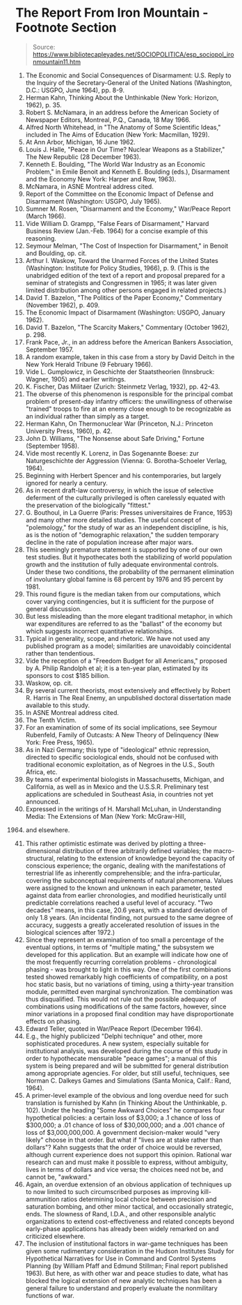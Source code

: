 # The Report From Iron Mountain - Footnote Section

> Source: https://www.bibliotecapleyades.net/SOCIOPOLITICA/esp_sociopol_ironmountain11.htm

1. The Economic and Social Consequences
of Disarmament: U.S. Reply to the Inquiry of the Secretary-General
of the United Nations (Washington, D.C.: USGPO, June 1964), pp. 8-9.
2. Herman Kahn, Thinking About the Unthinkable (New York: Horizon,
1962), p. 35.
3. Robert S. McNamara, in an address before the American Society of
Newspaper Editors, Montreal, P.Q., Canada, 18 May 1966.
4. Alfred North Whitehead, in "The Anatomy of Some Scientific
Ideas," included in The Aims of Education (New York: Macmillan,
1929).
5. At Ann Arbor, Michigan, 16 June 1962.
6. Louis J. Halle, "Peace in Our Time? Nuclear Weapons as a
Stabilizer," The New Republic (28 December 1963).
7. Kenneth E. Boulding, "The World War Industry as an Economic
Problem," in Emile Benoit and Kenneth E. Boulding (eds.),
Disarmament and the Economy New York: Harper and Row, 1963).
8. McNamara, in ASNE Montreal address cited.
9. Report of the Committee on the Economic Impact of Defense and
Disarmament (Washington: USGPO, July 1965).
10. Sumner M. Rosen, "Disarmament and the Economy," War/Peace Report
(March 1966).
11. Vide William D. Grampp, "False Fears of Disarmament," Harvard
Business Review (Jan.-Feb. 1964) for a concise example of this
reasoning.
12. Seymour Melman, "The Cost of Inspection for Disarmament," in
Benoit and Boulding, op. cit.
13. Arthur I. Waskow, Toward the Unarmed Forces of the United States
(Washington: Institute for Policy Studies, 1966), p. 9. (This is the
unabridged edition of the text of a report and proposal prepared for
a seminar of strategists and Congressmen in 1965; it was later given
limited distribution among other persons engaged in related
projects.)
14. David T. Bazelon, "The Politics of the Paper Economy,"
Commentary (November 1962), p. 409.
15. The Economic Impact of Disarmament (Washington: USGPO, January
1962).
16. David T. Bazelon, "The Scarcity Makers," Commentary (October
1962), p. 298.
17. Frank Pace, Jr., in an address before the American Bankers
Association, September 1957.
18. A random example, taken in this case from a story by David Deitch in the New York Herald Tribune (9 February 1966).
19. Vide L. Gumplowicz, in Geschichte der Staatstheorien (Innsbruck:
Wagner, 1905) and earlier writings.
20. K. Fischer, Das Militaer (Zurich: Steinmetz Verlag, 1932), pp.
42-43.
21. The obverse of this phenomenon is responsible for the principal
combat problem of present-day infantry officers: the unwillingness
of otherwise "trained" troops to fire at an enemy close enough to be
recognizable as an individual rather than simply as a target.
22. Herman Kahn, On Thermonuclear War (Princeton, N.J.: Princeton
University Press, 1960), p. 42.
23. John D. Williams, "The Nonsense about Safe Driving," Fortune
(September 1958).
24. Vide most recently K. Lorenz, in Das Sogenannte Boese: zur
Naturgeschichte der Aggression (Vienna: G. Borotha-Schoeler Verlag,
1964).
25. Beginning with Herbert Spencer and his contemporaries, but
largely ignored for nearly a century.
26. As in recent draft-law controversy, in which the issue of
selective deferment of the culturally privileged is often carelessly
equated with the preservation of the biologically "fittest."
27. G. Bouthoul, in La Guerre (Paris: Presses universitaires de
France, 1953) and many other more detailed studies. The useful
concept of "polemology," for the study of war as an independent
discipline, is his, as is the notion of "demographic relaxation,"
the sudden temporary decline in the rate of population increase
after major wars.
28. This seemingly premature statement is supported by one of our
own test studies. But it hypothecates both the stabilizing of world
population growth and the institution of fully adequate
environmental controls. Under these two conditions, the probability
of the permanent elimination of involuntary global famine is 68
percent by 1976 and 95 percent by 1981.
29. This round figure is the median taken from our computations,
which cover varying contingencies, but it is sufficient for the
purpose of general discussion.
30. But less misleading than the more elegant traditional metaphor,
in which war expenditures are referred to as the "ballast" of the
economy but which suggests incorrect quantitative relationships.
31. Typical in generality, scope, and rhetoric. We have not used any
published program as a model; similarities are unavoidably
coincidental rather than tendentious.
32. Vide the reception of a "Freedom Budget for all Americans,"
proposed by A. Philip Randolph et al; it is a ten-year plan,
estimated by its sponsors to cost $185 billion.
33. Waskow, op. cit.
34. By several current theorists, most extensively and effectively
by Robert R. Harris in The Real Enemy, an unpublished doctoral
dissertation made available to this study.
35. In ASNE Montreal address cited.
36. The Tenth Victim.
37. For an examination of some of its social implications, see
Seymour Rubenfeld, Family of Outcasts: A New Theory of Delinquency
(New York: Free Press, 1965).
38. As in Nazi Germany; this type of "ideological" ethnic
repression, directed to specific sociological ends, should not be
confused with traditional economic exploitation, as of Negroes in
the U.S., South Africa, etc.
39. By teams of experimental biologists in Massachusetts, Michigan,
and California, as well as in Mexico and the U.S.S.R. Preliminary
test applications are scheduled in Southeast Asia, in countries not
yet announced.
40. Expressed in the writings of H. Marshall McLuhan, in
Understanding Media: The Extensions of Man (New York: McGraw-Hill,
1964) and elsewhere.
41. This rather optimistic estimate was derived by plotting a
three-dimensional distribution of three arbitrarily defined
variables; the macro-structural, relating to the extension of
knowledge beyond the capacity of conscious experience; the organic,
dealing with the manifestations of terrestrial life as inherently
comprehensible; and the infra-particular, covering the subconceptual
requirements of natural phenomena. Values were assigned to the known
and unknown in each parameter, tested against data from earlier
chronologies, and modified heuristically until predictable
correlations reached a useful level of accuracy. "Two decades"
means, in this case, 20.6 years, with a standard deviation of only
1.8 years. (An incidental finding, not pursued to the same degree of
accuracy, suggests a greatly accelerated resolution of issues in the
biological sciences after 1972.)
42. Since they represent an examination of too small a percentage of
the eventual options, in terms of "multiple mating," the subsystem
we developed for this application. But an example will indicate how
one of the most frequently recurring correlation problems -
chronological phasing - was brought to light in this way. One of the
first combinations tested showed remarkably high coefficients of
compatibility, on a post hoc static basis, but no variations of
timing, using a thirty-year transition module, permitted even
marginal synchronization. The combination was thus disqualified.
This would not rule out the possible adequacy of combinations using
modifications of the same factors, however, since minor variations
in a proposed final condition may have disproportionate effects on
phasing.
43. Edward Teller, quoted in War/Peace Report (December 1964).
44. E.g., the highly publicized "Delphi technique" and other, more
sophisticated procedures. A new system, especially suitable for
institutional analysis, was developed during the course of this
study in order to hypothecate mensurable "peace games"; a manual of
this system is being prepared and will be submitted for general
distribution among appropriate agencies. For older, but still
useful, techniques, see Norman C. Dalkeys Games and Simulations
(Santa Monica, Calif.: Rand, 1964).
45. A primer-level example of the obvious and long overdue need for
such translation is furnished by Kahn (in Thinking About the
Unthinkable, p. 102). Under the heading "Some Awkward Choices" he
compares four hypothetical policies: a certain loss of $3,000; a .1
chance of loss of $300,000; a .01 chance of loss of $30,000,000; and
a .001 chance of loss of $3,000,000,000. A government decision-maker
would "very likely" choose in that order. But what if "lives are at
stake rather than dollars"? Kahn suggests that the order of choice
would be reversed, although current experience does not support this
opinion. Rational war research can and must make it possible to
express, without ambiguity, lives in terms of dollars and vice
versa; the choices need not be, and cannot be, "awkward."
46. Again, an overdue extension of an obvious application of
techniques up to now limited to such circumscribed purposes as
improving kill-ammunition ratios determining local choice between
precision and saturation bombing, and other minor tactical, and
occasionally strategic, ends. The slowness of Rand,
I.D.A., and
other responsible analytic organizations to extend
cost-effectiveness and related concepts beyond early-phase
applications has already been widely remarked on and criticized
elsewhere.
47. The inclusion of institutional factors in war-game techniques
has been given some rudimentary consideration in the Hudson
Institutes Study for Hypothetical Narratives for Use in Command and
Control Systems Planning (by William Pfaff and Edmund Stillman;
Final report published 1963). But here, as with other war and peace
studies to date, what has blocked the logical extension of new
analytic techniques has been a general failure to understand and
properly evaluate the nonmilitary functions of war.

